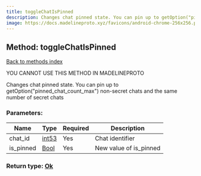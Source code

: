 ```yaml
---
title: toggleChatIsPinned
description: Changes chat pinned state. You can pin up to getOption("pinned_chat_count_max") non-secret chats and the same number of secret chats
image: https://docs.madelineproto.xyz/favicons/android-chrome-256x256.png
---
```

## Method: toggleChatIsPinned  
[Back to methods index](index.md)


YOU CANNOT USE THIS METHOD IN MADELINEPROTO


Changes chat pinned state. You can pin up to getOption("pinned_chat_count_max") non-secret chats and the same number of secret chats

### Parameters:

| Name     |    Type       | Required | Description |
|----------|---------------|----------|-------------|
|chat\_id|[int53](../types/int53.md) | Yes|Chat identifier|
|is\_pinned|[Bool](../types/Bool.md) | Yes|New value of is_pinned|


### Return type: [Ok](../types/Ok.md)

